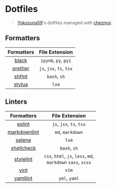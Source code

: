 # Dotfiles

> [Yokozuna59]'s dotfiles managed with [chezmoi].

## Formatters

| Formatters | File Extension |
|:----------:|:--------------:|
| [black] | `ipynb`, `py`, `pyi` |
| [prettier] | `js`, `jsx`, `ts`, `tsx` |
| [shfmt] | `bash`, `sh` |
| [stylua] | `lua` |

## Linters

| Formatters | File Extension |
|:----------:|:--------------:|
| [eslint] | `js`, `jsx`, `ts`, `tsx` |
| [markdownlint] | `md`, `markdown` |
| [selene] | `lua` |
| [shellcheck] | `bash`, `sh` |
| [stylelint] | `css`, `html`, `js`, `less`, `md`, <br> `markdown` `sass`, `scss` |
| [vint] | `vim` |
| [yamllint] | `yml`, `yaml` |

<!-- Description Links -->
[Yokozuna59]: https://github.com/Yokozuna59
[chezmoi]: https://www.chezmoi.io

<!-- Formatters Links -->
[black]: https://github.com/psf/black
[prettier]: https://github.com/prettier/prettier
[shfmt]: https://github.com/mvdan/sh
[stylua]: https://github.com/JohnnyMorganz/StyLua

<!-- Linters Links -->
[eslint]: https://github.com/eslint/eslint
[markdownlint]: https://github.com/DavidAnson/markdownlint
[selene]: https://github.com/Kampfkarren/selene
[shellcheck]: https://github.com/koalaman/shellcheck
[stylelint]: https://github.com/stylelint/stylelint
[vint]: https://github.com/Vimjas/vint
[yamllint]: https://github.com/adrienverge/yamllint/
